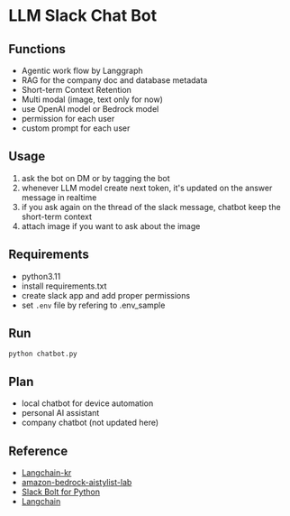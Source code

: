 # LLM Slack Chat Bot


## Functions
- Agentic work flow by Langgraph
- RAG for the company doc and database metadata
- Short-term Context Retention
- Multi modal (image, text only for now)
- use OpenAI model or Bedrock model
- permission for each user
- custom prompt for each user


## Usage
1. ask the bot on DM or by tagging the bot
2. whenever LLM model create next token, it's updated on the answer message in realtime
3. if you ask again on the thread of the slack message, chatbot keep the short-term context
4. attach image if you want to ask about the image

## Requirements
- python3.11
- install requirements.txt
- create slack app and add proper permissions
- set `.env` file by refering to .env_sample

## Run
```shell
python chatbot.py
```

## Plan
- local chatbot for device automation
- personal AI assistant
- company chatbot (not updated here)


## Reference
- [Langchain-kr](https://github.com/teddylee777/langchain-kr)
- [amazon-bedrock-aistylist-lab](https://github.com/aws-samples/amazon-bedrock-aistylist-lab)
- [Slack Bolt for Python](https://tools.slack.dev/bolt-python/getting-started/)
- [Langchain](https://python.langchain.com/docs/introduction/)
